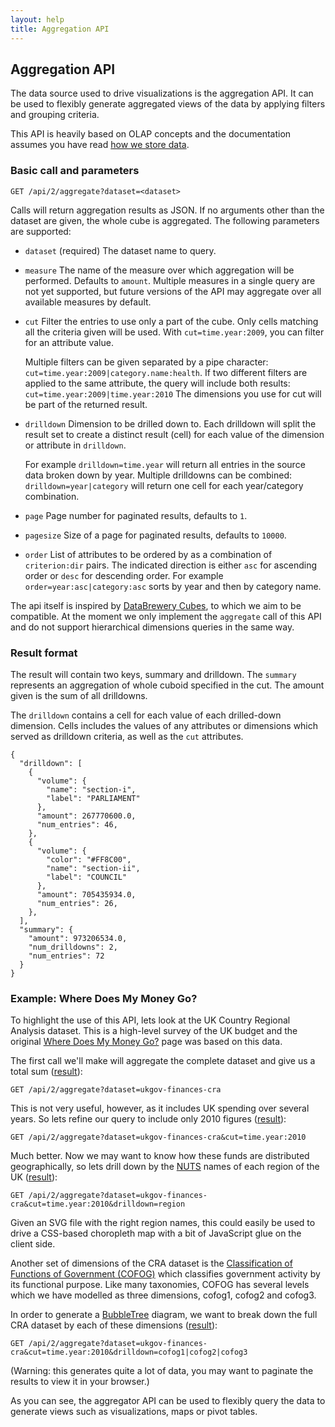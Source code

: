 ```yaml
---
layout: help
title: Aggregation API
---
```


## Aggregation API

The data source used to drive visualizations is the aggregation API. It 
can be used to flexibly generate aggregated views of the data by 
applying filters and grouping criteria.

This API is heavily based on OLAP concepts and the documentation assumes 
you have read [how we store data](api-olap.html). 

### Basic call and parameters

    GET /api/2/aggregate?dataset=<dataset>

Calls will return aggregation results as JSON. If no arguments other than the 
dataset are given, the whole cube is aggregated. The following parameters are supported:

* ``dataset`` (required)
  The dataset name to query.

* ``measure``
  The name of the measure over which aggregation will be performed. Defaults to 
  ``amount``. Multiple measures in a single query are not yet supported, but future 
  versions of the API may aggregate over all available measures by default.

* ``cut``
  Filter the entries to use only a part of the cube. Only cells matching all the 
  criteria given will be used. With ``cut=time.year:2009``, you can filter for an
  attribute value. 
  
  Multiple filters can be given separated by a pipe character:
  ``cut=time.year:2009|category.name:health``. If two different filters are applied
  to the same attribute, the query will include both results: 
  ``cut=time.year:2009|time.year:2010`` The dimensions you use for cut will be part 
  of the returned result.

* ``drilldown``
  Dimension to be drilled down to. Each drilldown will split the result set to create
  a distinct result (cell) for each value of the dimension or attribute in 
  ``drilldown``. 
  
  For example ``drilldown=time.year`` will return all entries in the source data 
  broken down by year. Multiple drilldowns can be combined: ``drilldown=year|category`` 
  will return one cell for each year/category combination.

* ``page``
  Page number for paginated results, defaults to ``1``. 

* ``pagesize``
  Size of a page for paginated results, defaults to ``10000``.

* ``order``
  List of attributes to be ordered by as a combination of ``criterion:dir`` 
  pairs. The indicated direction is either ``asc`` for ascending order 
  or ``desc`` for descending order. For example ``order=year:asc|category:asc`` 
  sorts by year and then by category name.

The api itself is inspired by [DataBrewery Cubes](http://packages.python.org/cubes/server.html#api), 
to which we aim to be compatible. At the moment we only implement the ``aggregate`` call of 
this API and do not support hierarchical dimensions queries in the same way.

### Result format

The result will contain two keys, summary and drilldown. The ``summary``
represents an aggregation of whole cuboid specified in the cut. The 
amount given is the sum of all drilldowns.

The ``drilldown`` contains a cell for each value of each drilled-down 
dimension. Cells includes the values of any attributes or dimensions
which served as drilldown criteria, as well as the ``cut`` attributes.

    {
      "drilldown": [
        {
          "volume": {
            "name": "section-i",
            "label": "PARLIAMENT"
          },
          "amount": 267770600.0,
          "num_entries": 46,
        },
        {
          "volume": {
            "color": "#FF8C00",
            "name": "section-ii",
            "label": "COUNCIL"
          },
          "amount": 705435934.0,
          "num_entries": 26,
        },
      ],
      "summary": {
        "amount": 973206534.0,
        "num_drilldowns": 2,
        "num_entries": 72
      }
    }

### Example: Where Does My Money Go?

To highlight the use of this API, lets look at the UK Country
Regional Analysis dataset. This is a high-level survey of the 
UK budget and the original [Where Does My Money Go?](http://wheredoesmymoneygo.org) 
page was based on this data. 

The first call we'll make will aggregate the complete dataset 
and give us a total sum ([result](http://openspending.org/api/2/aggregate?dataset=ukgov-finances-cra)):

    GET /api/2/aggregate?dataset=ukgov-finances-cra

This is not very useful, however, as it includes UK spending 
over several years. So lets refine our query to include only
2010 figures ([result](http://openspending.org/api/2/aggregate?dataset=ukgov-finances-cra&cut=time.year:2010)):

    GET /api/2/aggregate?dataset=ukgov-finances-cra&cut=time.year:2010

Much better. Now we may want to know how these funds are distributed
geographically, so lets drill down by the [NUTS](http://epp.eurostat.ec.europa.eu/portal/page/portal/nuts_nomenclature/introduction)
names of each region of the UK ([result](http://openspending.org/api/2/aggregate?dataset=ukgov-finances-cra&cut=time.year:2010&drilldown=region)):

    GET /api/2/aggregate?dataset=ukgov-finances-cra&cut=time.year:2010&drilldown=region

Given an SVG file with the right region names, this could easily be
used to drive a CSS-based choropleth map with a bit of JavaScript 
glue on the client side.

Another set of dimensions of the CRA dataset is the [Classification of 
Functions of Government (COFOG)](http://unstats.un.org/unsd/cr/registry/regcst.asp?Cl=4) 
which classifies government activity by its functional purpose. Like
many taxonomies, COFOG has several levels which we have modelled as 
three dimensions, cofog1, cofog2 and cofog3.

In order to generate a [BubbleTree](http://vis4.net/blog/posts/tutorial-bubble-tree/) 
diagram, we want to break down the full CRA dataset by each of these 
dimensions ([result](http://openspending.org/api/2/aggregate?dataset=ukgov-finances-cra&cut=time.year:2010&drilldown=cofog1|cofog2|cofog3)):

    GET /api/2/aggregate?dataset=ukgov-finances-cra&cut=time.year:2010&drilldown=cofog1|cofog2|cofog3

(Warning: this generates quite a lot of data, you may want to paginate 
the results to view it in your browser.)

As you can see, the aggregator API can be used to flexibly query the 
data to generate views such as visualizations, maps or pivot tables.

  

